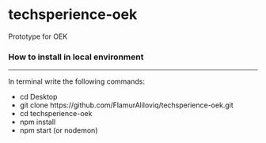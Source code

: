 # techsperience-oek
Prototype for OEK

<h3>How to install in local environment</h3>
<hr>
<p>In terminal write the following commands:</p>

<ul>
<li>cd Desktop</li>
<li>git clone https://github.com/FlamurAliloviq/techsperience-oek.git</li>
<li>cd techsperience-oek</li>
<li>npm install</li>
<li>npm start (or nodemon)</li>
</ul>

